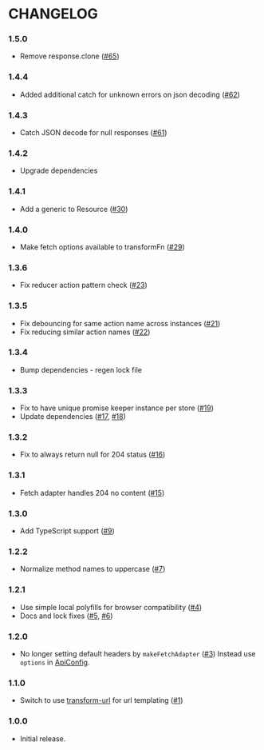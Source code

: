# CHANGELOG

### 1.5.0

- Remove response.clone ([#65])

### 1.4.4

- Added additional catch for unknown errors on json decoding ([#62]) 

### 1.4.3

- Catch JSON decode for null responses ([#61])

### 1.4.2

- Upgrade dependencies

### 1.4.1

- Add a generic to Resource ([#30])

### 1.4.0

- Make fetch options available to transformFn ([#29])

### 1.3.6

- Fix reducer action pattern check ([#23])

### 1.3.5

- Fix debouncing for same action name across instances ([#21])
- Fix reducing similar action names ([#22])

### 1.3.4

- Bump dependencies - regen lock file

### 1.3.3

- Fix to have unique promise keeper instance per store ([#19])
- Update dependencies ([#17], [#18])

### 1.3.2

- Fix to always return null for 204 status ([#16])

### 1.3.1

- Fetch adapter handles 204 no content ([#15])

### 1.3.0

- Add TypeScript support ([#9])

### 1.2.2

- Normalize method names to uppercase ([#7])

### 1.2.1

- Use simple local polyfills for browser compatibility ([#4])
- Docs and lock fixes ([#5], [#6])

### 1.2.0

- No longer setting default headers by `makeFetchAdapter` ([#3])
  Instead use `options` in [ApiConfig].

### 1.1.0

- Switch to use [transform-url] for url templating ([#1])

### 1.0.0

- Initial release.


[#1]:https://github.com/godaddy/reduxful/pull/1
[#3]:https://github.com/godaddy/reduxful/pull/3
[#4]:https://github.com/godaddy/reduxful/pull/4
[#5]:https://github.com/godaddy/reduxful/pull/5
[#6]:https://github.com/godaddy/reduxful/pull/6
[#7]:https://github.com/godaddy/reduxful/pull/7
[#9]:https://github.com/godaddy/reduxful/pull/9
[#15]:https://github.com/godaddy/reduxful/pull/15
[#16]:https://github.com/godaddy/reduxful/pull/16
[#17]:https://github.com/godaddy/reduxful/pull/17
[#18]:https://github.com/godaddy/reduxful/pull/18
[#19]:https://github.com/godaddy/reduxful/pull/19
[#21]:https://github.com/godaddy/reduxful/pull/21
[#22]:https://github.com/godaddy/reduxful/pull/22
[#23]:https://github.com/godaddy/reduxful/pull/23
[#29]:https://github.com/godaddy/reduxful/pull/29
[#30]:https://github.com/godaddy/reduxful/pull/30
[#61]:https://github.com/godaddy/reduxful/pull/61
[#62]:https://github.com/godaddy/reduxful/pull/62
[#65]:https://github.com/godaddy/reduxful/pull/65

[transform-url]:https://github.com/godaddy/transform-url#readme
[ApiConfig]:https://github.com/godaddy/reduxful/blob/master/docs/api.md#apiconfig--object
